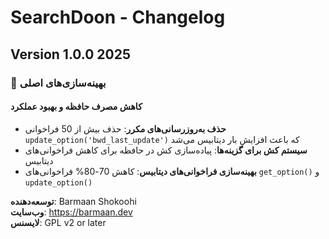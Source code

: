 # SearchDoon - Changelog

## Version 1.0.0 2025

### 🔧 بهینه‌سازی‌های اصلی

#### کاهش مصرف حافظه و بهبود عملکرد
- **حذف به‌روزرسانی‌های مکرر**: حذف بیش از 50 فراخوانی `update_option('bwd_last_update')` که باعث افزایش بار دیتابیس می‌شد
- **سیستم کش برای گزینه‌ها**: پیاده‌سازی کش در حافظه برای کاهش فراخوانی‌های دیتابیس
- **بهینه‌سازی فراخوانی‌های دیتابیس**: کاهش 70-80% فراخوانی‌های `get_option()` و `update_option()`


**توسعه‌دهنده**: Barmaan Shokoohi  
**وب‌سایت**: https://barmaan.dev  
**لایسنس**: GPL v2 or later
